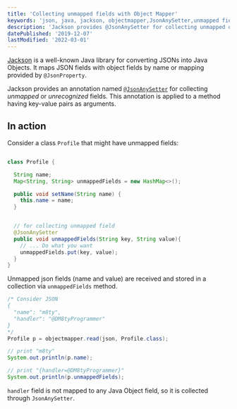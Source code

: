 ```yaml
---
title: 'Collecting unmapped fields with Object Mapper'
keywords: 'json, java, jackson, objectmapper,JsonAnySetter,unmapped fields, unmapped fields with Jackson, unmapped fields with objectmapper'
description: 'Jackson provides @JsonAnySetter for collecting unmapped or unrecognized fields.'
datePublished: '2019-12-07'
lastModified: '2022-03-01'
---
```


[Jackson](https://github.com/FasterXML/jackson) is a well-known Java library for converting JSONs into Java Objects. It maps JSON fields with object fields by name or mapping provided by `@JsonProperty`.

Jackson provides an annotation named [`@JsonAnySetter`](https://fasterxml.github.io/jackson-annotations/javadoc/2.4/com/fasterxml/jackson/annotation/JsonAnySetter.html) for collecting _unmapped_ or _unrecognized_ fields. This annotation is applied to a method having key-value pairs as arguments. 

## In action
Consider a class `Profile` that might have unmapped fields:
```java

class Profile {

  String name;
  Map<String, String> unmappedFields = new HashMap<>();

  public void setName(String name) {
    this.name = name;
  }


  // for collecting unmapped field
  @JsonAnySetter
  public void unmappedFields(String key, String value){
    // ... Do what you want
    unmappedFields.put(key, value);
  }
}
```
Unmapped json fields (name and value) are received and stored in a collection via  `unmappedFields` method.

```java
/* Consider JSON
{
  "name": "m8ty",
  "handler": "@DM8tyProgrammer"
}
*/
Profile p = objectmapper.read(json, Profile.class);

// print "m8ty"
System.out.println(p.name);

// print "{handler=@DM8tyProgrammer}"
System.out.println(p.unmappedFields);

```
`handler` field is not mapped to any Java Object field, so it is collected through `JsonAnySetter`.
